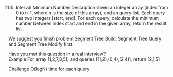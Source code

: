 205. Interval Minimum Number
Description
Given an integer array (index from 0 to n-1, where n is the size of this array), and an query list. Each query has two integers [start, end]. For each query, calculate the minimum number between index start and end in the given array, return the result list.

We suggest you finish problem Segment Tree Build, Segment Tree Query and Segment Tree Modify first.

Have you met this question in a real interview?  
Example
For array [1,2,7,8,5], and queries [(1,2),(0,4),(2,4)], return [2,1,5]

Challenge
O(logN) time for each query
